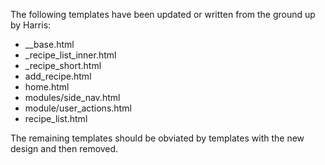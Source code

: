 The following templates have been updated or written from the ground up by Harris:

* __base.html
* _recipe_list_inner.html
* _recipe_short.html
* add_recipe.html
* home.html
* modules/side_nav.html
* module/user_actions.html
* recipe_list.html

The remaining templates should be obviated by templates with the new design and then removed.